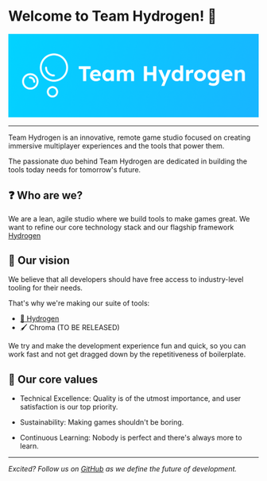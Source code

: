 # Welcome to Team Hydrogen! 🫧

![Team Hydrogen](../assets/banner.png)

---

Team Hydrogen is an innovative, remote game studio focused on creating immersive multiplayer experiences and the tools that power them. 

The passionate duo behind Team Hydrogen are dedicated in building the tools today needs for tomorrow's future.

## ❓ Who are we?

We are a lean, agile studio where we build tools to make games great. 
We want to refine our core technology stack and our flagship framework [Hydrogen](https://github.com/teamhydrogen/hydrogen)

## 👀 Our vision

We believe that all developers should have free access to industry-level tooling for their needs.

That's why we're making our suite of tools:

- [🫧 Hydrogen](https://github.com/teamhydrogen/hydrogen)
- 🖌️ Chroma (TO BE RELEASED)

We try and make the development experience fun and quick, so you can work fast and not get dragged down by the repetitiveness of boilerplate.

## 💖 Our core values

- Technical Excellence: Quality is of the utmost importance, and user satisfaction is our top priority.

- Sustainability: Making games shouldn't be boring.

- Continuous Learning: Nobody is perfect and there's always more to learn.
---
*Excited? Follow us on [GitHub](https://github.com/teamhydrogen) as we define the future of development.*